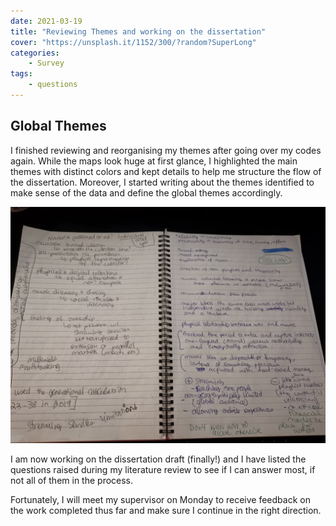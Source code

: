 ```yaml
---
date: 2021-03-19
title: "Reviewing Themes and working on the dissertation"
cover: "https://unsplash.it/1152/300/?random?SuperLong"
categories: 
    - Survey
tags:
    - questions
---
```


## Global Themes

I finished reviewing and reorganising my themes after going over my codes again. While the maps look huge at first glance, I highlighted the main themes with distinct colors and kept details to help me structure the flow of the dissertation.
Moreover, I started writing about the themes identified to make sense of the data and define the global themes accordingly. 

![Thematic analysis - making sense of the themes identified](thematic_analysis_writing.jpg)

I am now working on the dissertation draft (finally!) and I have listed the questions raised during my literature review to see if I can answer most, if not all of them in the process.

Fortunately, I will meet my supervisor on Monday to receive feedback on the work completed thus far and make sure I continue in the right direction.
